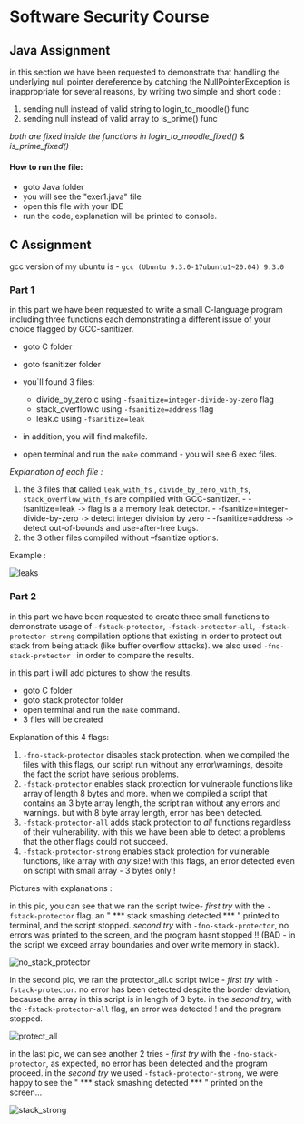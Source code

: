 # Software Security Course

## Java Assignment

in this section we have been requested to demonstrate that handling the underlying null 
pointer dereference by catching the NullPointerException is inappropriate for several reasons,
by writing two simple and short code :

1. sending null instead of valid string to login_to_moodle() func 
2. sending null instead of valid array to is_prime() func

*both are fixed inside the functions in login_to_moodle_fixed() & is_prime_fixed()*



#### How to run the file:
 * goto Java folder 
 * you will see the "exer1.java" file
 * open this file with your IDE 
 * run the code, explanation will be printed to console.

## C Assignment

gcc version of my ubuntu is - ``` gcc (Ubuntu 9.3.0-17ubuntu1~20.04) 9.3.0 ```

### Part 1

in this part we have been requested to write a small C-language program including three functions each 
demonstrating a different issue of your choice flagged by GCC-sanitizer.

 - goto C folder 
 - goto fsanitizer folder
 - you`ll found 3 files:
    - divide_by_zero.c using ``` -fsanitize=integer-divide-by-zero ``` flag
    - stack_overflow.c using ``` -fsanitize=address ``` flag
    - leak.c using ``` -fsanitize=leak ```
    
 - in addition, you will find makefile.
 - open terminal and run the ``` make ``` command - you will see 6 exec files. 
 
 *Explanation of each file :*
 
  1. the 3 files that called ``` leak_with_fs ``` , ``` divide_by_zero_with_fs ```, ``` stack_overflow_with_fs ```
    are compilied with GCC-sanitizer.
    - -fsanitize=leak ``` -> ``` flag is a a memory leak detector. 
    - -fsanitize=integer-divide-by-zero ``` -> ``` detect integer division by zero
    - -fsanitize=address ``` -> ``` detect out-of-bounds and use-after-free bugs.
  2. the 3 other files compiled without –fsanitize options.
  
  Example :
  
  ![leaks](https://user-images.githubusercontent.com/72066777/114628805-20084980-9cc0-11eb-9eb5-f67c5143010f.PNG)

### Part 2

in this part we have been requested to create three small functions to demonstrate usage of 
``` -fstack-protector ```, ``` -fstack-protector-all ```, ``` -fstack-protector-strong ``` compilation options that 
existing in order to protect out stack from being attack (like buffer overflow attacks).
we also used ``` -fno-stack-protector  ``` in order to compare the results.

in this part i will add pictures to show the results.

 * goto C folder
 * goto stack protector folder
 * open terminal and run the ``` make ``` command.
 * 3 files will be created
 
Explanation of this 4 flags:

1. ``` -fno-stack-protector ``` disables stack protection. when we compiled the files with this flags, our script run 
  without any error\warnings, despite the fact the script have serious problems.
2. ``` -fstack-protector ```  enables stack protection for vulnerable functions like array of length 8 bytes and more.
  when we compiled a script that contains an 3 byte array length, the script ran without any errors and warnings.
  but with 8 byte array length, error has been detected.
3. ``` -fstack-protector-all ``` adds stack protection to *all* functions regardless of their vulnerability.
  with this we have been able to detect a problems that the other flags could not succeed.
4. ``` -fstack-protector-strong ``` enables stack protection for vulnerable functions, like array with *any* size!
  with this flags, an error detected even on script with small array - 3 bytes only !
  
  
Pictures with explanations :

in this pic, you can see that we ran the script twice- *first try* with the ``` -fstack-protector ``` flag.
an " *** stack smashing detected *** " printed to terminal, and the script stopped.
*second try* with ``` -fno-stack-protector ```, no errors was printed to the screen, and the program
hasnt stopped !! (BAD - in the script we exceed array boundaries and over write memory in stack).

![no_stack_protector](https://user-images.githubusercontent.com/72066777/114630242-d10fe380-9cc2-11eb-9770-6e7fcd481003.PNG)

 in the second pic, we ran the protector_all.c script twice - *first try* with ``` -fstack-protector ```.
 no error has been detected despite the border deviation, because the array in this script is in length of 3 byte.
 in the *second try*, with the ``` -fstack-protector-all ``` flag, an error was detected ! and the program stopped.
 
 ![protect_all](https://user-images.githubusercontent.com/72066777/114630792-fe10c600-9cc3-11eb-859e-354b97b3b0d1.PNG)


in the last pic, we can see another 2 tries - *first try* with the ``` -fno-stack-protector ```, as expected, no error 
has been detected and the program proceed.
in the *second try* we used ``` -fstack-protector-strong ```, we were happy to see the " *** stack smashing detected *** " 
printed on the screen...

![stack_strong](https://user-images.githubusercontent.com/72066777/114631098-a757bc00-9cc4-11eb-86fb-79daf4b0241e.PNG)

  
  
